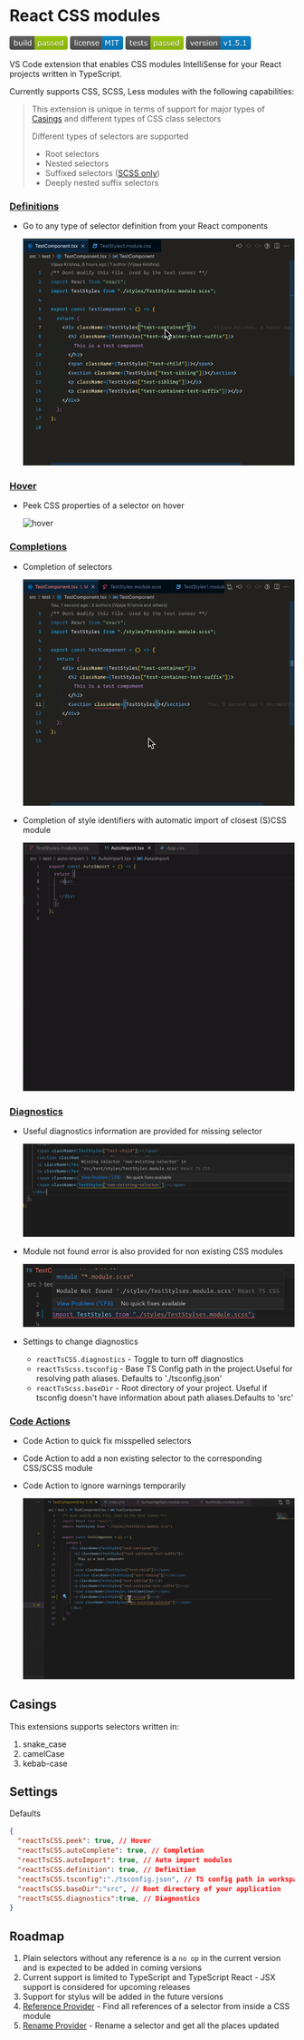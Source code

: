 # React CSS modules

<img height="24"  src="images/build.png" /> <img src="images/license.png" height="24" /> <img src="images/tests.png" height="24" />
<img height="24" src="images/version.png" />

VS Code extension that enables CSS modules IntelliSense for your React projects written in TypeScript.

Currently supports CSS, SCSS, Less modules with the following capabilities:

> This extension is unique in terms of support for major types of [Casings](#casings) and different types of CSS class selectors
> 
> Different types of selectors are supported
> - Root selectors
> - Nested selectors
> - Suffixed selectors ([SCSS only](https://sass-lang.com/documentation/style-rules/parent-selector#adding-suffixes))
> - Deeply nested suffix selectors

### [Definitions](https://code.visualstudio.com/api/references/vscode-api#DefinitionProvider)

- Go to any type of selector definition from your React components
  
  <img src='./assets/definitions.gif' alt="definitions" />

### [Hover](https://code.visualstudio.com/api/references/vscode-api#HoverProvider)

- Peek CSS properties of a selector on hover

  <img src='./assets/hover.gif' alt="hover" />

### [Completions](https://code.visualstudio.com/api/references/vscode-api#HoverProvider)

- Completion of selectors 

  <img src='./assets/autocomplete.gif' alt="completions" />

- Completion of style identifiers with automatic import of closest (S)CSS module

  <img src='./assets/auto-import.gif' alt="auto-import-on-completions" />

### [Diagnostics](https://microsoft.github.io/language-server-protocol/specifications/lsp/3.17/specification/#diagnostic)
- Useful diagnostics information are provided for missing selector

  <img src="./assets/missing-selector.png" alt="missing-selector-warning" />

- Module not found error is also provided for non existing CSS modules

  <img src="./assets/missing-module.png" alt="missing-module" />

- Settings to change diagnostics
  - `reactTsCSS.diagnostics` - Toggle to turn off diagnostics
  - `reactTsScss.tsconfig` - Base TS Config path in the project.Useful for resolving path aliases. Defaults to './tsconfig.json'
  - `reactTsScss.baseDir` - Root directory of your project. Useful if tsconfig doesn't have information about path aliases.Defaults to 'src'

### [Code Actions](https://code.visualstudio.com/docs/editor/refactoring#_code-actions-quick-fixes-and-refactorings)

- Code Action to quick fix misspelled selectors
- Code Action to add a non existing selector to the corresponding CSS/SCSS module
- Code Action to ignore warnings temporarily
   
  <img src="./assets/code-actions.gif" alt="code-actions" />

## Casings

This extensions supports selectors written in:

1. snake_case
2. camelCase 
3. kebab-case

## Settings

Defaults

```json
{
  "reactTsCSS.peek": true, // Hover
  "reactTsCSS.autoComplete": true, // Completion
  "reactTsCSS.autoImport": true, // Auto import modules
  "reactTsCSS.definition": true, // Definition
  "reactTsCSS.tsconfig":"./tsconfig.json", // TS config path in workspace
  "reactTsCSS.baseDir":"src", // Root directory of your application
  "reactTsCSS.diagnostics":true, // Diagnostics
}
```

## Roadmap

1. Plain selectors without any reference is a `no op` in the current version and is expected to be added in coming versions
2. Current support is limited to TypeScript and TypeScript React - JSX support is considered for upcoming releases
3. Support for stylus will be added in the future versions
4. [Reference Provider](https://code.visualstudio.com/api/references/vscode-api#ReferenceProvider) - Find all references of a selector from inside a CSS module
5. [Rename Provider](https://code.visualstudio.com/api/references/vscode-api#RenameProvider) - Rename a selector and get all the places updated

